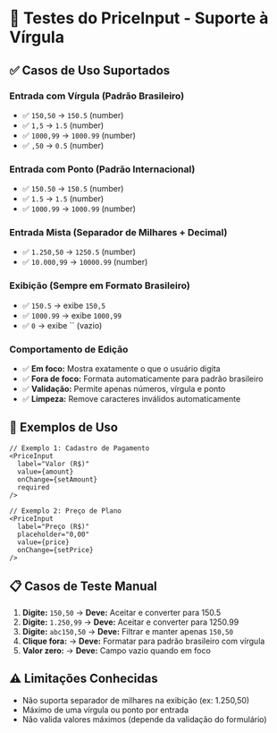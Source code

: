 # 🧪 Testes do PriceInput - Suporte à Vírgula

## ✅ Casos de Uso Suportados

### **Entrada com Vírgula (Padrão Brasileiro)**
- ✅ `150,50` → `150.5` (number)
- ✅ `1,5` → `1.5` (number)  
- ✅ `1000,99` → `1000.99` (number)
- ✅ `,50` → `0.5` (number)

### **Entrada com Ponto (Padrão Internacional)**
- ✅ `150.50` → `150.5` (number)
- ✅ `1.5` → `1.5` (number)
- ✅ `1000.99` → `1000.99` (number)

### **Entrada Mista (Separador de Milhares + Decimal)**
- ✅ `1.250,50` → `1250.5` (number)
- ✅ `10.000,99` → `10000.99` (number)

### **Exibição (Sempre em Formato Brasileiro)**
- ✅ `150.5` → exibe `150,5`
- ✅ `1000.99` → exibe `1000,99`
- ✅ `0` → exibe `` (vazio)

### **Comportamento de Edição**
- ✅ **Em foco:** Mostra exatamente o que o usuário digita
- ✅ **Fora de foco:** Formata automaticamente para padrão brasileiro
- ✅ **Validação:** Permite apenas números, vírgula e ponto
- ✅ **Limpeza:** Remove caracteres inválidos automaticamente

## 🎯 Exemplos de Uso

```tsx
// Exemplo 1: Cadastro de Pagamento
<PriceInput
  label="Valor (R$)"
  value={amount}
  onChange={setAmount}
  required
/>

// Exemplo 2: Preço de Plano
<PriceInput
  label="Preço (R$)"
  placeholder="0,00"
  value={price}
  onChange={setPrice}
/>
```

## 📋 Casos de Teste Manual

1. **Digite:** `150,50` → **Deve:** Aceitar e converter para 150.5
2. **Digite:** `1.250,99` → **Deve:** Aceitar e converter para 1250.99
3. **Digite:** `abc150,50` → **Deve:** Filtrar e manter apenas `150,50`
4. **Clique fora:** → **Deve:** Formatar para padrão brasileiro com vírgula
5. **Valor zero:** → **Deve:** Campo vazio quando em foco

## ⚠️ Limitações Conhecidas

- Não suporta separador de milhares na exibição (ex: 1.250,50)
- Máximo de uma vírgula ou ponto por entrada
- Não valida valores máximos (depende da validação do formulário)
